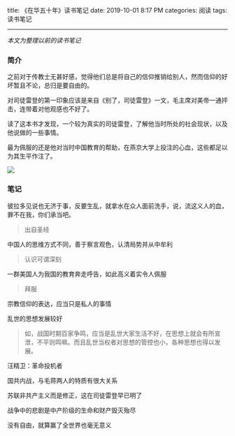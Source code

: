 title: 《在华五十年》读书笔记
date: 2019-10-01 8:17 PM
categories: 阅读
tags: 读书笔记

---

*本文为整理以前的读书笔记*

### 简介

之前对于传教士无甚好感，觉得他们总是将自己的信仰推销给别人，然而信仰的好坏暂且不论，总归是要自由的。

对司徒雷登的第一印象应该是来自《别了，司徒雷登》一文，毛主席对美帝一通抨击，连带着对他观感也不好了。

读了这本书才发现，一个较为真实的司徒雷登，了解他当时所处的社会现状，以及他说做的一些事情。

最为佩服的还是他对当时中国教育的帮助，在燕京大学上投注的心血，这些都足以为其生平作注了。

![](http://image.runjf.com/mweb/2019-10-06-2019-10-02-15699994564737.jpg)

### 笔记

彼拉多见说也无济于事，反要生乱，就拿水在众人面前洗手，说，流这义人的血，罪不在我，你们承当吧。

> 出自圣经

中国人的思维方式不同，善于察言观色，认清局势并从中牟利

> 认识可谓深刻

一群美国人为我国的教育奔走呼告，如此高义着实令人佩服

> 拜服

宗教信仰的表达，应当只是私人的事情

乱世的思想发展较好

> 如，战国时期百家争鸣，应当是乱世大家生活不好，在思想上就会有所宣泄，不平则鸣嘛。而且乱世当权者对思想的管控也小，各种思想也得以发展。

汪精卫：革命投机者

国共内战，与毛蒋两人的特质有很大关系

苏联非共产主义而是修正，这在司徒雷登早已明了

战争中的悲剧是中产阶级的生命和财产毁灭殆尽

没有自由，就算赢了全世界也毫无意义